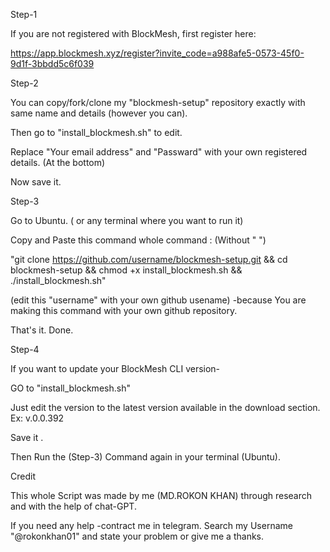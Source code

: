 Step-1

If you are not registered with BlockMesh, first register here: 

https://app.blockmesh.xyz/register?invite_code=a988afe5-0573-45f0-9d1f-3bbdd5c6f039



Step-2

You can copy/fork/clone my "blockmesh-setup" repository exactly with same name and details (however you can).

Then go to "install_blockmesh.sh" to edit.

Replace "Your email address" and "Passward" with your own registered details. (At the bottom)

Now save it.



Step-3

Go to Ubuntu. ( or any terminal where you want to run it)

Copy and Paste this command whole command : (Without "  ")

"git clone https://github.com/username/blockmesh-setup.git && cd blockmesh-setup && chmod +x install_blockmesh.sh && ./install_blockmesh.sh"

(edit this "username" with your own github usename) -because You are making this command with your own github repository. 

That's it. Done.



Step-4

If you want to update your BlockMesh CLI version-

GO to "install_blockmesh.sh" 

Just edit the version to the latest version available in the download section. Ex: v.0.0.392

Save it .

Then Run the (Step-3) Command again in your terminal (Ubuntu).



Credit

This whole Script was made by me (MD.ROKON KHAN) through research and with the help of chat-GPT.

If you need any help -contract me in telegram. Search my Username "@rokonkhan01" and state your problem or give me a thanks.
